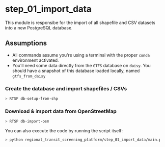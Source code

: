 # step_01_import_data

This module is responsibe for the import
of all shapefile and CSV datasets
into a new PostgreSQL database.

## Assumptions

- All commands assume you're using a terminal with the proper `conda` environment activated.
- You'll need some data directly from the `GTFS` database on `daisy`. You should have a snapshot of this database loaded locally, named `gtfs_from_daisy`

### Create the database and import shapefiles / CSVs

```bash
> RTSP db-setup-from-shp
```

### Download & import data from OpenStreetMap

```bash
> RTSP db-import-osm
```

You can also execute the code by running the script itself:

```bash
> python regional_transit_screening_platform/step_01_import_data/main.py
```
